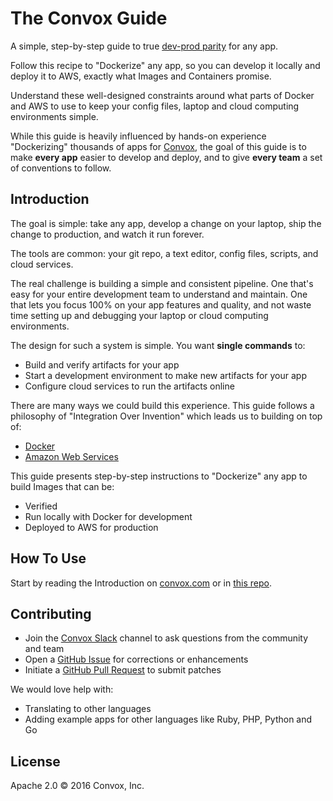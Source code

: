 # The Convox Guide

A simple, step-by-step guide to true [dev-prod parity](https://12factor.net/dev-prod-parity) for any app.

Follow this recipe to "Dockerize" any app, so you can develop it locally and deploy it to AWS, exactly what Images and Containers promise.

Understand these well-designed constraints around what parts of Docker and AWS to use to keep your config files, laptop and cloud computing environments simple.

While this guide is heavily influenced by hands-on experience "Dockerizing" thousands of apps for [Convox](https://convox.com), the goal of this guide is to make **every app** easier to develop and deploy, and to give **every team** a set of conventions to follow.

## Introduction

The goal is simple: take any app, develop a change on your laptop, ship the change to production, and watch it run forever.

The tools are common: your git repo, a text editor, config files, scripts, and cloud services.

The real challenge is building a simple and consistent pipeline. One that's easy for your entire development team to understand and maintain. One that lets you focus 100% on your app features and quality, and not waste time setting up and debugging your laptop or cloud computing environments.

The design for such a system is simple. You want **single commands** to:

* Build and verify artifacts for your app
* Start a development environment to make new artifacts for your app
* Configure cloud services to run the artifacts online

There are many ways we could build this experience. This guide follows a philosophy of "Integration Over Invention" which leads us to building on top of:

* [Docker](https://docker.com)
* [Amazon Web Services](https://aws.amazon.com/)

This guide presents step-by-step instructions to "Dockerize" any app to build Images that can be:

* Verified
* Run locally with Docker for development
* Deployed to AWS for production

## How To Use

Start by reading the Introduction on [convox.com](https://convox.com/guide) or in [this repo](01-introduction.md).

## Contributing

* Join the [Convox Slack](https://invite.convox.com) channel to ask questions from the community and team
* Open a [GitHub Issue](https://github.com/convox/guide/issues/new) for corrections or enhancements
* Initiate a [GitHub Pull Request](https://help.github.com/articles/using-pull-requests/) to submit patches

We would love help with:

* Translating to other languages
* Adding example apps for other languages like Ruby, PHP, Python and Go

## License

Apache 2.0 &copy; 2016 Convox, Inc.
